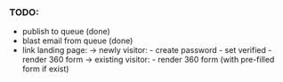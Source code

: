 ### TODO:

- publish to queue (done)
- blast email from queue (done)
- link landing page:
    -> newly visitor:
        - create password 
        - set verified 
        - render 360 form
    -> existing visitor:
        - render 360 form (with pre-filled form if exist)